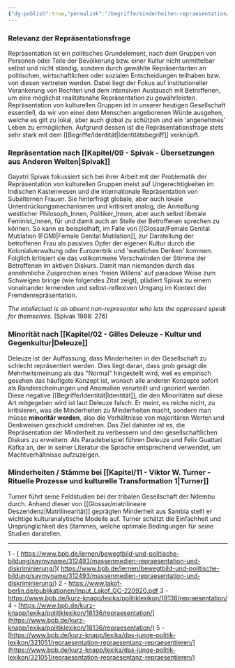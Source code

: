 ```yaml
---
{"dg-publish":true,"permalink":"/begriffe/minderheiten-repraesentation/","noteIcon":"3","created":"2023-04-26T12:33:15.985+02:00","updated":"2023-06-04T22:01:28.763+02:00"}
---
```

 

### Relevanz der Repräsentationsfrage
Repräsentation ist ein politisches Grundelement, nach dem Gruppen von Personen oder Teile der Bevölkerung bzw. einer Kultur nicht unmittelbar selbst und nicht ständig, sondern durch gewählte Repräsentanten an politischen, wirtschaftlichen oder sozialen Entscheidungen teilhaben bzw. von diesen vertreten werden.
Dabei liegt der Fokus auf institutioneller Verankerung von Rechten und dem intensiven Austausch mit Betroffenen, um eine möglichst realitätsnahe Repräsentation zu gewährleisten.
Repräsentation von kulturellen Gruppen ist in unserer heutigen Gesellschaft essentiell, da wir von einer dem Menschen angeborenen Würde ausgehen, welche es gilt zu lokal, aber auch global zu schützen und ein 'angenehmes' Leben zu ermöglichen.
Aufgrund dessen ist die Repräsentationsfrage stets sehr stark mit dem [[Begriffe/Identität\|Identitätsbegriff]] verknüpft.


### Repräsentation nach [[Kapitel/09 - Spivak - Übersetzungen aus Anderen Welten\|Spivak]] 
Gayatri Spivak fokussiert sich bei ihrer Arbeit mit der Problematik der Repräsentation von kulturellen Gruppen meist auf Ungerechtigkeiten im Indischen Kastenwesen und die internationale Repräsentation von Subalternen Frauen.
Sie hinterfragt globale, aber auch lokale Unterdrückungsmechanismen und kritisiert analog, die Anmaßung westlicher Philosoph_Innen, Politiker_Innen, aber auch selbst liberale Feminist_Innen, für und damit auch an Stelle der Betroffenen sprechen zu können. So kann es beispielhaft, im Falle von [[Glossar/Female Genital Mutilation (FGM)\|Female Genital Mutilation]], zur Darstellung der betroffenen Frau als passives Opfer der eigenen Kultur durch die Kolonialverwaltung oder Eurozentrik und 'westliches Denken' kommen. Folglich kritisiert sie das vollkommene Verschwinden der Stimme der Betroffenen im aktiven Diskurs. 
Damit man niemanden durch das annehmliche Zusprechen eines 'freien Willens' auf paradoxe Weise zum Schweigen bringe (wie folgendes Zitat zeigt), plädiert Spivak zu einem voneinander lernenden und selbst-reflexiven Umgang im Kontext der Fremdenrepräsentation.

*The intellectual is an absent non-representer who lets the oppressed speak for themselves.* (Spivak 1988: 276)


### Minorität nach [[Kapitel/02 - Gilles Deleuze - Kultur und Gegenkultur\|Deleuze]] 
Deleuze ist der Auffassung, dass Minderheiten in der Gesellschaft zu schlecht repräsentiert werden. Dies liegt daran, dass grob gesagt die Mehrheitsmeinung als das "Normal" hingestellt wird, weil es empirisch gesehen das häufigste Konzept ist, wonach alle anderen Konzepte sofort als Randerscheinungen und Anomalien verurteilt und ignoriert werden. Diese negative [[Begriffe/Identität\|Identität]], die den Minoritäten auf diese Art mitgegeben wird ist laut Deleuze falsch. Er meint, es reiche nicht, zu kritisieren, was die Minderheiten zu Minderheiten macht, sondern man müsse **minoritär werden**, also die Verhältnisse von majoritären Werten und Denkweisen geschickt umdrehen. Das Ziel dahinter ist es, die Repräsentation der Minderheit zu verbessern und den gesellschaftlichen Diskurs zu erweitern. Als Paradebeispiel führen Deleuze und Felix Guattari Kafka an, der in seiner Literatur die Sprache entsprechend verwendet, um Machtverhältnisse aufzuzeigen.


### Minderheiten / Stämme bei [[Kapitel/11 - Viktor W. Turner - Rituelle Prozesse und kulturelle Transformation 1\|Turner]]
Turner führt seine Feldstudien bei der tribalen Gesellschaft der Ndembu durch. Anhand dieser von [[Glossar/matrilineare Deszendenz\|Matrilinearität]] geprägten Minderheit aus Sambia stellt er wichtige kulturanalytische Modelle auf. Turner schätzt die Einfachheit und Ursprünglichkeit des Stammes, welche optimale Bedingungen für seine Studien darstellen.


----
1 - [ https://www.bpb.de/lernen/bewegtbild-und-politische-bildung/saymyname/312493/massenmedien-repraesentation-und-diskriminierung/]( https://www.bpb.de/lernen/bewegtbild-und-politische-bildung/saymyname/312493/massenmedien-repraesentation-und-diskriminierung/)
2 - [ https://www.lakof-berlin.de/publikationen/Input_Lakof_GC-220920.pdf ]( https://www.lakof-berlin.de/publikationen/Input_Lakof_GC-220920.pdf )
3 - [ https://www.bpb.de/kurz-knapp/lexika/politiklexikon/18136/repraesentation/ ]( https://www.bpb.de/kurz-knapp/lexika/politiklexikon/18136/repraesentation/ )
4 - [https://www.bpb.de/kurz-knapp/lexika/politiklexikon/18136/repraesentation/](https://www.bpb.de/kurz-knapp/lexika/politiklexikon/18136/repraesentation/)
5 - [https://www.bpb.de/kurz-knapp/lexika/das-junge-politik-lexikon/321051/repraesentation-repraesentanz-repraesentieren/](https://www.bpb.de/kurz-knapp/lexika/das-junge-politik-lexikon/321051/repraesentation-repraesentanz-repraesentieren/)
